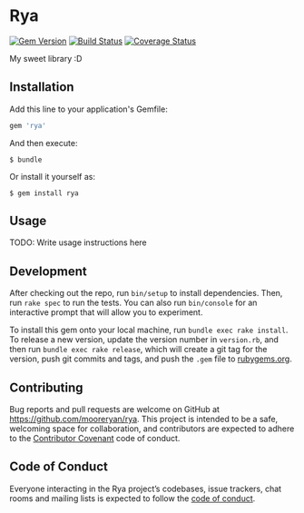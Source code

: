 # Rya

[![Gem Version](https://badge.fury.io/rb/rya.svg)](https://badge.fury.io/rb/rya) [![Build Status](https://travis-ci.org/mooreryan/rya.svg?branch=master)](https://travis-ci.org/mooreryan/rya) [![Coverage Status](https://coveralls.io/repos/github/mooreryan/rya/badge.svg?branch=master)](https://coveralls.io/github/mooreryan/rya?branch=master)

My sweet library :D

## Installation

Add this line to your application's Gemfile:

```ruby
gem 'rya'
```

And then execute:

    $ bundle

Or install it yourself as:

    $ gem install rya

## Usage

TODO: Write usage instructions here

## Development

After checking out the repo, run `bin/setup` to install dependencies. Then, run `rake spec` to run the tests. You can also run `bin/console` for an interactive prompt that will allow you to experiment.

To install this gem onto your local machine, run `bundle exec rake install`. To release a new version, update the version number in `version.rb`, and then run `bundle exec rake release`, which will create a git tag for the version, push git commits and tags, and push the `.gem` file to [rubygems.org](https://rubygems.org).

## Contributing

Bug reports and pull requests are welcome on GitHub at https://github.com/mooreryan/rya. This project is intended to be a safe, welcoming space for collaboration, and contributors are expected to adhere to the [Contributor Covenant](http://contributor-covenant.org) code of conduct.

## Code of Conduct

Everyone interacting in the Rya project’s codebases, issue trackers, chat rooms and mailing lists is expected to follow the [code of conduct](https://github.com/[USERNAME]/rya/blob/master/CODE_OF_CONDUCT.md).
